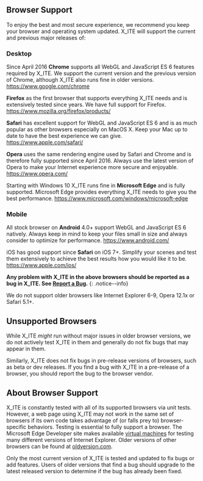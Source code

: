 ## Browser Support

To enjoy the best and most secure experience, we recommend you keep your browser and operating system updated. X\_ITE will support the current and previous major releases of:

### Desktop

Since April 2016 **Chrome** supports all WebGL and JavaScript ES 6 features required by X\_ITE. We support the current version and the previous version of Chrome, although X\_ITE also runs fine in older versions.
<https://www.google.com/chrome>

**Firefox** as the first browser that supports everything X\_ITE needs and is extensively tested since years. We have full support for Firefox.
<https://www.mozilla.org/firefox/products/>

**Safari** has excellent support for WebGL and JavaScript ES 6 and is as much popular as other browsers especially on MacOS X. Keep your Mac up to date to have the best experience we can give.
<https://www.apple.com/safari/>

**Opera** uses the same rendering engine used by Safari and Chrome and is therefore fully supported since April 2016. Always use the latest version of Opera to make your Internet experience more secure and enjoyable.
<https://www.opera.com/>

Starting with Windows 10 X\_ITE runs fine in **Microsoft Edge** and is fully supported. Microsoft Edge provides everything X\_ITE needs to give you the best performance.
<https://www.microsoft.com/windows/microsoft-edge>

### Mobile

All stock browser on **Android** 4.0+ support WebGL and JavaScript ES 6 natively. Always keep in mind to keep your files small in size and always consider to optimize for performance.
<https://www.android.com/>

iOS has good support since **Safari** on iOS 7+. Simplify your scenes and test them extensively to achieve the best results how you would like it to be.
<https://www.apple.com/ios/>

**Any problem with X\_ITE in the above browsers should be reported as a bug in X\_ITE. See [Report a Bug](https://github.com/create3000/x_ite/issues).**
{: .notice--info}

We do not support older browsers like Internet Explorer 6-9, Opera 12.1x or Safari 5.1+.

## Unsupported Browsers

While X\_ITE *might* run without major issues in older browser versions, we do not actively test X\_ITE in them and generally do not fix bugs that may appear in them.

Similarly, X\_ITE does not fix bugs in pre-release versions of browsers, such as beta or dev releases. If you find a bug with X\_ITE in a pre-release of a browser, you should report the bug to the browser vendor.

## About Browser Support

X\_ITE is constantly tested with all of its supported browsers via unit tests. However, a web page using X\_ITE may not work in the same set of browsers if its own code takes advantage of (or falls prey to) browser-specific behaviors. Testing is essential to fully support a browser. The Microsoft Edge Developer site makes available [virtual machines](https://dev.windows.com/en-us/microsoft-edge/tools/vms/) for testing many different versions of Internet Explorer. Older versions of other browsers can be found at [oldversion.com](http://oldversion.com/).

Only the most current version of X\_ITE is tested and updated to fix bugs or add features. Users of older versions that find a bug should upgrade to the latest released version to determine if the bug has already been fixed.
